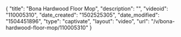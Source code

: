 {
    "title": "Bona Hardwood Floor Mop",
    "description": "",
    "videoid": "110005310",
    "date_created": "1502525305",
    "date_modified": "1504451896",
    "type": "captivate",
    "layout": "video",
    "url": "\/v\/bona-hardwood-floor-mop\/110005310"
}